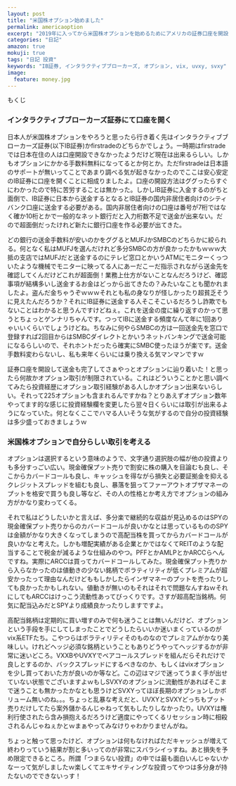 ```yaml
---
layout: post
title: "米国株オプション始めました"
permalink: americaoption
excerpt: "2019年に入ってから米国株オプションを始めるためにアメリカの証券口座を開設しました。始める前からある程度の予想はしていましたが、いざ実践となるとオプションによる選択肢の幅が広すぎて少々困惑気味でございますよ"
categories: "日記"
amazon: true
mokuji: true
tags: "日記 投資"
keywords: "IB証券, インタラクティブブローカーズ, オプション, vix, uvxy, svxy"
image:
  feature: money.jpg
---
```


<div id="mokuji"><span>もくじ</span></div>

### インタラクティブブローカーズ証券にて口座を開く

日本人が米国株オプションをやろうと思ったら行き着く先はインタラクティブブローカーズ証券(以下IB証券)かfirstradeのどちらかでしょう。一時期はfirstradeでは日本在住の人は口座開設できなかったようだけど現在は出来るらしい。しかもオプションにかかる手数料無料になってるとか何とか。ただfirstradeは日本語のサポートが無いってことであまり調べる気が起きなかったのでここは安心安定のIB証券に口座を開くことに相成りましたよ。口座の開設方法はググったらすぐにわかったので特に苦労することは無かった。しかしIB証券に入金するのがちと面倒で、IB証券に日本から送金するとなるとIB証券の国内非居住者向けのシティバンク口座に送金する必要がある。国内非居住者向けの口座は番号が7桁ではなく確か10桁とかで一般的なネット銀行だと入力桁数不足で送金が出来ない。だので超面倒だったけれど新たに銀行口座を作る必要が出てきた。

どの銀行の送金手数料が安いのかをググるとMUFJかSMBCのどちらかに絞られる。何となく私はMUFJを選んだけれど多分SMBCの方が良かったかもｗｗｗ大抵の支店ではMUFJだと送金するのにテレビ窓口とかいうATMにモニターくっついたような機械でモニターに映ってる人にあーだこーだ指示されながら送金先を確認してくんだけどこれが超面倒！業務上仕方がないことなんだろうけど、確認事項が結構多いし送金するお金はどっから出てきたの？みたいなことも聞かれましたよ。盗んだ金ちゃうぞｗｗｗそれとも私の身なりが怪しかったり超貧乏そうに見えたんだろうか？それにIB証券に送金する人そこそこいるだろうし詐欺でもないことはわかると思うんですけどねぇ。これを送金の度に繰り返すのかって思うとちょっとゲンナリちゃんです。つってIBに送金する頻度なんて年に1回ありゃいいくらいでしょうけどね。ちなみに何やらSMBCの方は一回送金先を窓口で登録すれば2回目からはSMBCダイレクトとかいうネットバンキングで送金可能になるらしいので、それホントだったら確実にSMBC使ったほうが楽です。送金手数料変わらないし、私も来年くらいには乗り換える気マンマンですｗ

証券口座を開設して送金も完了してさぁやっとオプションに辿り着いた！と思ったら何故かオプション取引が制限されている。これはどういうことかと思い調べてみたら投資経歴にオプション取引経験がある人しかオプション出来ないらしい。それって225オプションも含まれるんですかね？とりあえずオプション数年やってます的な感じに投資経験欄を変更したら翌々日くらいには取引が出来るようになっていた。何となくここでハマる人いそうな気がするので自分の投資経験は多少盛っておきましょうｗ

### 米国株オプションで自分らしい取引を考える

オプションは選択するという意味のようで、文字通り選択肢の幅が他の投資よりも多分すっごい広い。現金確保プット売りで割安に株の購入を目論むも良し、そこからカバードコールも良し、キャッシュを得ながら損失と必要証拠金を抑えるクレジットスプレッドを組むも良し、暴落を狙ってファーアウトオブザマネーのプットを格安で買うも良し等など、その人の性格とか考え方でオプションの組み方がかなり変わってくる。

それで私はどうしたいかと言えば、多分楽で継続的な収益が見込めるのはSPYの現金確保プット売りからのカバードコールが良いかなとは思っているもののSPYは金額がかなり大きくなってしまうので高配当株を買ってからカバードコールが良いかなと考えた。しかも増配実績がある企業とかではなくてREITのような配当することで税金が減るような仕組みのやつ。PFFとかAMLPとかARCCらへんですね。実際にARCCは買ってカバードコールしてみた。現金確保プット売りから入らなかったのは値動きの少ない銘柄でボラティリティが低くプレミアムが超安かったって理由なんだけどももしかしたらインザマネーのプットを売ったりしても良かったかもしれない。値動きが無いのもそれはそれで問題なんすねｗそれにしてもARCCはけっこう流動性あってびっくりです。さすが超高配当銘柄。何気に配当込みだとSPYより成績良かったりしますですよ。

高配当銘柄は定期的に買い増すのみで何も迷うことは無いんだけど、オプションという手段を手にしてしまったことでどうしたらいいか迷いまくっているのがvix系ETFたち。こやつらはボラティリティそのものなのでプレミアムがかなり美味しい。けれどヘッジ必須な銘柄ということもありどうやってヘッジするかが非常に迷いどころ。VXXBやUVXYでベアコールスプレッドを組んだらそれだけで良しとするのか、バックスプレッドにするべきなのか、もしくはvixオプションを少し買っておいた方が良いのか等など。この辺はマジで迷ってうまく手が出せていない状態でございますよｗもしSVXYのオプションに流動性があればそこまで迷うことも無かったかなとも思うけどSVXYってほぼ長期のオプションしかボリューム無いのね。。。ちょっと乱暴な考えだと、UVXYとSVXYどっちもプット売りだけしてたら案外儲かるんじゃねって気もしたりしなかったり。UVXYは権利行使されたら含み損抱えるだろうけど適度にやってくるリセッション時に相殺されるんじゃねぇかとｗまぁやってみなけりゃわかりませんがね。

ちょっと触って思ったけど、オプションは何もなければただキャッシュが増えて終わりっていう結果が割と多いってのが非常にスバラシイっすね。あと損失を予め限定できるところ。所謂「つまらない投資」の中では最も面白いんじゃないかなーって気がしましたｗ楽しくてエキサイティングな投資ってやつは多分身が持たないのでできないっす！